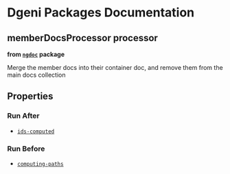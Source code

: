 # Dgeni Packages Documentation


## memberDocsProcessor processor 
**from <a href="../../ngdoc.md"><code>ngdoc</code></a> package**

Merge the member docs into their container doc, and remove them from the main docs collection

## Properties


### Run After


* <a href="../../base/processors/ids-computed.md"><code>ids-computed</code></a>




### Run Before


* <a href="../../base/processors/computing-paths.md"><code>computing-paths</code></a>




